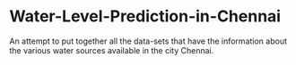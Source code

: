 # Water-Level-Prediction-in-Chennai
An attempt to put together all the data-sets that have the information about the various water sources available in the city Chennai.

